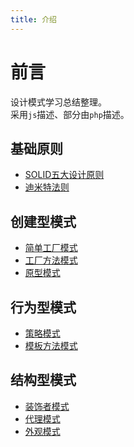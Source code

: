 ```yaml
---
title: 介绍
---
```

# 前言
设计模式学习总结整理。  
采用`js`描述、部分由`php`描述。

## 基础原则
* [SOLID五大设计原则](./基础原则/solid.md)
* [迪米特法则](./基础原则/迪米特法则.md)

## 创建型模式
* [简单工厂模式](./创建型模式/简单工厂模式.md)
* [工厂方法模式](./创建型模式/工厂方法模式.md)
* [原型模式](./创建型模式/原型模式.md)

## 行为型模式
* [策略模式](./行为型模式/策略模式.md)
* [模板方法模式](./行为型模式/模板方法模式.md)

## 结构型模式
* [装饰者模式](./结构型模式/装饰者模式.md)
* [代理模式](./结构型模式/代理模式.md)
* [外观模式](./结构型模式/外观模式.md)